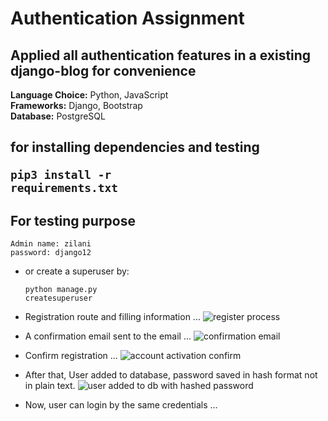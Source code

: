 # Authentication Assignment

## Applied all authentication features in a existing django-blog for convenience

<b>Language Choice:</b> Python, JavaScript <br>
<b>Frameworks:</b> Django, Bootstrap <br>
<b>Database:</b> PostgreSQL <br>
## for installing dependencies and testing <pre><code>pip3 install -r requirements.txt </code></pre>

## For testing purpose <br>
    Admin name: zilani
    password: django12
    
* or create a superuser by: <pre><code>python manage.py createsuperuser</code></pre>


* Registration route and filling information ...
![register process](https://user-images.githubusercontent.com/42479575/55678492-87929e00-591c-11e9-9d64-feab425b943c.png)

* A confirmation email sent to the email ...
![confirmation email](https://user-images.githubusercontent.com/42479575/55678504-db9d8280-591c-11e9-9d23-7225487ad998.png)

* Confirm registration ...
![account activation confirm](https://user-images.githubusercontent.com/42479575/55678515-08ea3080-591d-11e9-99ae-1133546e6be5.png)

* After that, User added to database, password saved in hash format not in plain text.
![user added to db with hashed password](https://user-images.githubusercontent.com/42479575/55678522-23bca500-591d-11e9-82bd-cdfc5e22cb9c.png)

* Now, user can login by the same credentials ...
